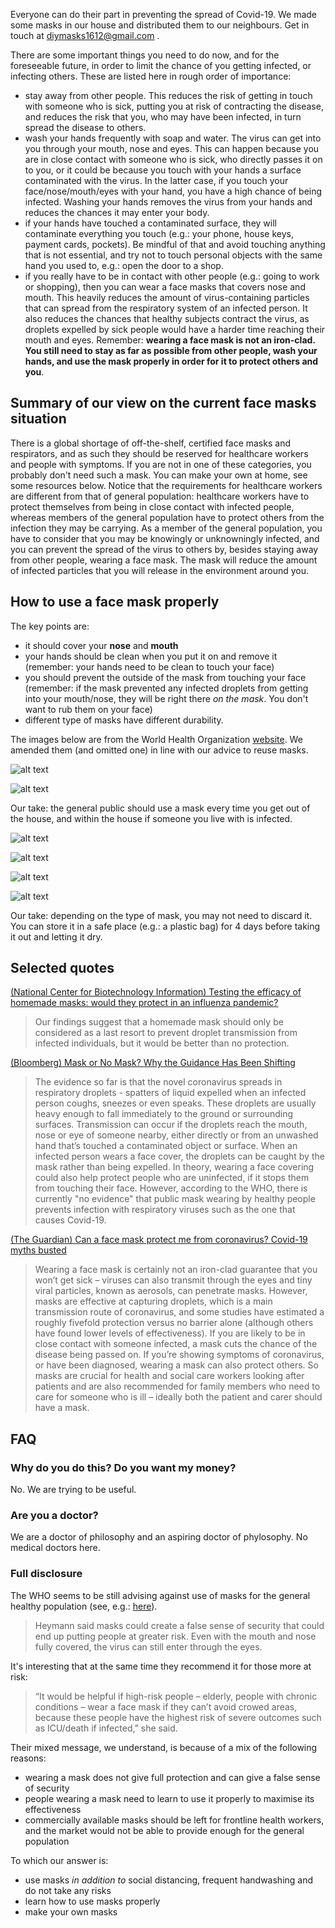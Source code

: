 Everyone can do their part in preventing the spread of Covid-19. We made some masks in our house and distributed them to our neighbours. 
Get in touch at diymasks1612@gmail.com .

There are some important things you need to do now, and for the foreseeable future, in order to limit the chance of you getting infected, or infecting others. These are listed here in rough order of importance:

- stay away from other people. This reduces the risk of getting in touch with someone who is sick, putting you at risk of contracting the disease, and reduces the risk that you, who may have been infected, in turn spread the disease to others.
- wash your hands frequently with soap and water. The virus can get into you through your mouth, nose and eyes. This can happen because you are in close contact with someone who is sick, who directly passes it on to you, or it could be because you touch with your hands a surface contaminated with the virus. In the latter case, if you touch your face/nose/mouth/eyes with your hand, you have a high chance of being infected. Washing your hands removes the virus from your hands and reduces the chances it may enter your body.
- if your hands have touched a contaminated surface, they will contaminate everything you touch (e.g.: your phone, house keys, payment cards, pockets). Be mindful of that and avoid touching anything that is not essential, and try not to touch personal objects with the same hand you used to, e.g.: open the door to a shop.
- if you really have to be in contact with other people (e.g.: going to work or shopping), then you can wear a face masks that covers nose and mouth. This heavily reduces the amount of virus-containing particles that can spread from the respiratory system of an infected person. It also reduces the chances that healthy subjects contract the virus, as droplets expelled by sick people would have a harder time reaching their mouth and eyes. Remember: **wearing a face mask is not an iron-clad. You still need to stay as far as possible from other people, wash your hands, and use the mask properly in order for it to protect others and you**.

## Summary of our view on the current face masks situation

There is a global shortage of off-the-shelf, certified face masks and respirators, and as such they should be reserved for healthcare workers and people with symptoms. If you are not in one of these categories, you probably don't need such a mask. You can make your own at home, see some resources below. Notice that the requirements for healthcare workers are different from that of general population: healthcare workers have to protect themselves from being in close contact with infected people, whereas members of the general population have to protect others from the infection they may be carrying. As a member of the general population, you have to consider that you may be knowingly or unknowningly infected, and you can prevent the spread of the virus to others by, besides staying away from other people, wearing a face mask. The mask will reduce the amount of infected particles that you will release in the environment around you.

## How to use a face mask properly

The key points are:

- it should cover your **nose** and **mouth**
- your hands should be clean when you put it on and remove it (remember: your hands need to be clean to touch your face)
- you should prevent the outside of the mask from touching your face (remember: if the mask prevented any infected droplets from getting into your mouth/nose, they will be right there *on the mask*. You don't want to rub them on your face)
- different type of masks have different durability. 

The images below are from the World Health Organization [website](https://www.who.int/emergencies/diseases/novel-coronavirus-2019/advice-for-public/when-and-how-to-use-masks). We amended them (and omitted one) in line with our advice to reuse masks.

![alt text](masks-1.png)

![alt text](masks-2.png)

Our take: the general public should use a mask every time you get out of the house, and within the house if someone you live with is infected.

![alt text](masks-3.png)

![alt text](masks-4.png)

![alt text](masks-5.png)

![alt text](masks-7.png)

Our take: depending on the type of mask, you may not need to discard it. You can store it in a safe place (e.g.: a plastic bag) for 4 days before taking it out and letting it dry.


## Selected quotes

[(National Center for Biotechnology Information) Testing the efficacy of homemade masks: would they protect in an influenza pandemic?](https://www.ncbi.nlm.nih.gov/pubmed/24229526)

> Our findings suggest that a homemade mask should only be considered as a last resort to prevent droplet transmission from infected individuals, but it would be better than no protection.

[(Bloomberg) Mask or No Mask? Why the Guidance Has Been Shifting
](https://www.bloomberg.com/news/articles/2020-03-06/mask-or-no-mask-what-the-virus-experts-have-to-say-quicktake)

> The evidence so far is that the novel coronavirus spreads in respiratory droplets - spatters of liquid expelled when an infected person coughs, sneezes or even speaks. These droplets are usually heavy enough to fall immediately to the ground or surrounding surfaces. Transmission can occur if the droplets reach the mouth, nose or eye of someone nearby, either directly or from an unwashed hand that’s touched a contaminated object or surface. When an infected person wears a face cover, the droplets can be caught by the mask rather than being expelled. In theory, wearing a face covering could also help protect people who are uninfected, if it stops them from touching their face. However, according to the WHO, there is currently "no evidence" that public mask wearing by healthy people prevents infection with respiratory viruses such as the one that causes Covid-19.

[(The Guardian) Can a face mask protect me from coronavirus? Covid-19 myths busted](https://www.theguardian.com/world/2020/apr/11/can-a-face-mask-protect-me-from-coronavirus-covid-19-myths-busted)
> Wearing a face mask is certainly not an iron-clad guarantee that you won’t get sick – viruses can also transmit through the eyes and tiny viral particles, known as aerosols, can penetrate masks. However, masks are effective at capturing droplets, which is a main transmission route of coronavirus, and some studies have estimated a roughly fivefold protection versus no barrier alone (although others have found lower levels of effectiveness).
> If you are likely to be in close contact with someone infected, a mask cuts the chance of the disease being passed on. If you’re showing symptoms of coronavirus, or have been diagnosed, wearing a mask can also protect others. So masks are crucial for health and social care workers looking after patients and are also recommended for family members who need to care for someone who is ill – ideally both the patient and carer should have a mask.

## FAQ

### Why do you do this? Do you want my money?

No. We are trying to be useful.

### Are you a doctor?

We are a doctor of philosophy and an aspiring doctor of phylosophy. No medical doctors here.

### Full disclosure

The WHO seems to be still advising against use of masks for the general healthy population (see, e.g.: [here](https://www.theguardian.com/world/2020/apr/07/face-masks-cannot-stop-healthy-people-getting-covid-19-says-who)).

> Heymann said masks could create a false sense of security that could end up putting people at greater risk. Even with the mouth and nose fully covered, the virus can still enter through the eyes.

It's interesting that at the same time they recommend it for those more at risk:

> “It would be helpful if high-risk people – elderly, people with chronic conditions – wear a face mask if they can’t avoid crowed areas, because these people have the highest risk of severe outcomes such as ICU/death if infected,” she said.

Their mixed message, we understand, is because of a mix of the following reasons:
- wearing a mask does not give full protection and can give a false sense of security
- people wearing a mask need to learn to use it properly to maximise its effectiveness
- commercially available masks should be left for frontline health workers, and the market would not be able to provide enough for the general population

To which our answer is:
- use masks *in addition to* social distancing, frequent handwashing and do not take any risks
- learn how to use masks properly
- make your own masks
